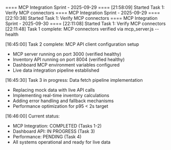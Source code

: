 ==== MCP Integration Sprint - 2025-09-29 ====
[21:58:09] Started Task 1: Verify MCP connectors
==== MCP Integration Sprint - 2025-09-29 ====
[22:10:38] Started Task 1: Verify MCP connectors
==== MCP Integration Sprint - 2025-09-30 ====
[22:11:08] Started Task 1: Verify MCP connectors
[22:11:48] Task 1 complete: MCP connectors verified via mcp_server.js --health

[16:45:00] Task 2 complete: MCP API client configuration setup
- MCP server running on port 3000 (verified healthy)
- Inventory API running on port 8004 (verified healthy)
- Dashboard MCP environment variables configured
- Live data integration pipeline established

[16:45:30] Task 3 in progress: Data fetch pipeline implementation
- Replacing mock data with live API calls
- Implementing real-time inventory calculations
- Adding error handling and fallback mechanisms
- Performance optimization for p95 < 2s target

[16:46:00] Current status: 
- MCP Integration: COMPLETED (Tasks 1-2)
- Dashboard API: IN PROGRESS (Task 3)
- Performance: PENDING (Task 4)
- All systems operational and ready for live data

